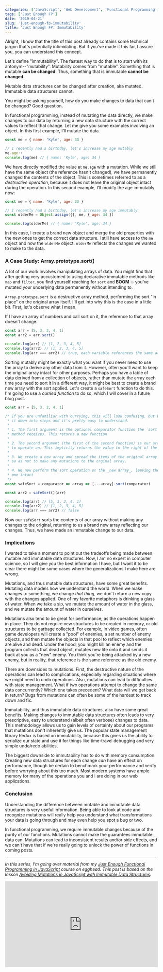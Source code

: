 ```yaml
---
categories: ['JavaScript', 'Web Development', 'Functional Programming']
tags: ['Just Enough FP']
date: '2019-04-21'
slug: 'just-enough-fp-immutability'
title: 'Just Enough FP: Immutability'
---
```


Alright, I know that the title of this post already contains some technical jargon that's potentially intimidating. But if you've made it this far, I assure you, you can understand this concept.

Let's define "immutability". The fastest way to do that is to start with its antonym--"mutability". Mutability comes from "mutable". Something that is mutable **can be changed**. Thus, something that is immutable **cannot be changed**.

Mutable data structures can be changed after creation, aka mutated. Immutable data structures cannot.

You might be asking yourself, how do you make changes to data that can't be changed? Good question.

In functional programming, instead of mutating the data directly, we make changes to our data by returning a new data structure with the correct values to reflect that change. Let me give you some examples involving an object. In this first example, I'll mutate the data.

```javascript
const me = { name: 'Kyle', age: 33 }

// I recently had a birthday, let's increase my age mutably
me.age++
console.log(me) // { name: 'Kyle', age: 34 }
```

We have directly modified the value at `me.age` with a mutation. While we still have the same object (the reference hasn't changed), we have permanently changed the contents of the object. This is sometimes referred to as a _destructive operation_, because it does not leave the original object intact during the operation. In this second example, I'll modify the age immutably now:

```javascript
const me = { name: 'Kyle', age: 33 }

// I recently had a birthday, let's increase my age immutably
const olderMe = Object.assign({}, me, { age: 34 })

console.log(olderMe) // { name: 'Kyle', age: 34 }
```

In this case, I create a brand new object and merge the old properties with the new ones to get the correct data structure. I still have access to the `me` object and now the `olderMe` object. `olderMe` reflects the changes we wanted to make to the data.

### A Case Study: Array.prototype.sort()

A lot of our work involves manipulating arrays of data. You might find that after getting very accustomed to using declarative immutable methods like `map` and `filter`, you find yourself reaching for `sort` and **BOOM** 💥 you've mutated your underlying data permanently without intending to.

`Array.prototype.sort` is a destructive array method, performing the sort "in place" on the original array itself. I'll get into why this is the case in a little bit. First, let's observe what I mean.

If I have an array of numbers and call sort on it, the reference to that array doesn't change.

```javascript
const arr = [5, 3, 2, 4, 1]
const arr2 = arr.sort()

console.log(arr) // [1, 2, 3, 4, 5]
console.log(arr2) // [1, 2, 3, 4, 5]
console.log(arr === arr2) // true, each variable references the same array
```

Sorting mutably might be exactly what you want if you never need to use the array to derive any other data from it. However, often you'll want to keep the original array intact for other purposes. Perhaps you have a table of data derived from a collection of objects, rather than mutate the array each time you need to sort it in a different way, it might be best to create a brand new array with the sort applied. Let's create a `safeSort` function to do this. I'm going to use a _curried function_ to do so, which I will cover in a future blog post.

```javascript
const arr = [5, 3, 2, 4, 1]

/* If you are unfamiliar with currying, this will look confusing, but break
 * it down into steps and it's pretty easy to understand.
 *
 * 1. The first argument is the optional comparator function the `sort`
 * method receives. This returns a new function.
 *
 * 2. The second argument (the first of the second function) is our array
 * to operate on. This implicity returns the value to the right of the =>
 *
 * 3. We create a new array and spread the items of the original array into it
 * so as not to make any mutations to the orginal array.
 *
 * 4. We now perform the sort operation on the _new array_, leaving the old
 * one intact
 */
const safeSort = comparator => array => [...array].sort(comparator)

const arr2 = safeSort()(arr)

console.log(arr) // [5, 3, 2, 4, 1]
console.log(arr2) // [1, 2, 3, 4, 5]
console.log(arr === arr2) // false
```

Now our `safeSort` sorts the contents of our array without making any changes to the original, returning to us a brand new array reflecting our changes. Thus, we have made an immutable change to our data.

### Implications

I wanted to take a moment to point out the tradeoffs being made between mutable and immutable data structures. Now, I am no expert in computer science, so I will give you the best information I have, but I want it to be clear there might be some cases where the generalizations I make here are wrong.

Mutations, and thus mutable data structures, have some great benefits. Mutating data models how we understand the world. When we make changes to something, we change _that thing_, we don't return a new copy with the changes applied. One of my favorite metaphors is drinking a glass of water. When we take a sip, we mutate the amount of water in the glass, and we mutate the amount of water in ourselves.

Mutations also tend to be great for performance, as the operations happen in place. They do not require new structures to be created in memory, or old structures to be garbage collected. For example, in video games, often game developers will create a "pool" of enemies, a set number of enemy objects, and then mutate the objects in that pool to reflect which enemies are alive and dead. Under the hood, you might kill an enemy and the program collects that dead object, mutates new life onto it and sends it back at you as a "new" enemy. You think you're being attacked by a new enemy, but in reality, that reference is the same reference as the old enemy.

There are downsides to mutations. First, the destructive nature of the operations can lead to complications, especially regarding situations where we might need to undo operations. Also, mutations can lead to difficulties with state management. What if two operations attempt to change the same data concurrently? Which one takes precedent? What data will we get back in return? Bugs from mutations can often be some of the hardest to track down and fix.

Immutability, and thus immutable data structures, also have some great benefits. Making changes to immutable data structures often leads to very prescriptive, easy to understand (albeit often verbose) changes to data. This methodology allows us to gain levels of certainty about our programs that mutations don't inherently give us. The popular state management library Redux is based on immutability, because this gives us the ability to serialize our state and use it for things like time-travel debugging and very simple undo/redo abilities.

The biggest downside to immutability has to do with memory consumption. Creating new data structures for each change _can_ have an effect on performance, though be certain to benchmark your performance and verify before worrying about this too much. Most modern systems have ample memory for many of the operations you and I are doing in our web applications.

### Conclusion

Understanding the difference between mutable and immutable data structures is very useful information. Being able to look at code and recognize mutations will really help you understand what transformations your data is going through and may even help you spot a bug or two.

In functional programming, we require immutable changes because of the purity of our functions. Mutations cannot make the guarantees immutable data can. Mutations can lead to inconsistent results and/or side effects, and we can't have that if we're really going to unlock the power of functions in coming posts.

---

_In this series, I'm going over material from my [Just Enough Functional Programming in JavaScript](https://egghead.io/courses/just-enough-functional-programming-in-javascript) course on egghead. This post is based on the lesson [Avoiding Mutations in JavaScript with Immutable Data Structures](https://egghead.io/lessons/javascript-avoiding-mutations-in-javascript-with-immutable-data-structures)._

<div style="position: relative; overflow: hidden; padding-top: 56.25%;">
  <iframe style="
      position: absolute;
      top: 0;
      left: 0;
      width: 100%;
      height: 100%;
      border: 0;
    "
    src="https://egghead.io/lessons/javascript-avoiding-mutations-in-javascript-with-immutable-data-structures/embed" />
</div>
